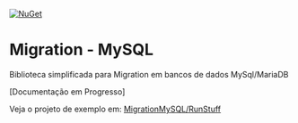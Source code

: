[![NuGet](https://buildstats.info/nuget/Sharp.MySQL.Migrations)](https://www.nuget.org/packages/Sharp.MySQL.Migrations)


# Migration - MySQL

Biblioteca simplificada para Migration em bancos de dados MySql/MariaDB

[Documentação em Progresso]

Veja o projeto de exemplo em: [MigrationMySQL/RunStuff](https://github.com/SharpSistemas/MigrationMySQL/tree/main/RunStuff)
